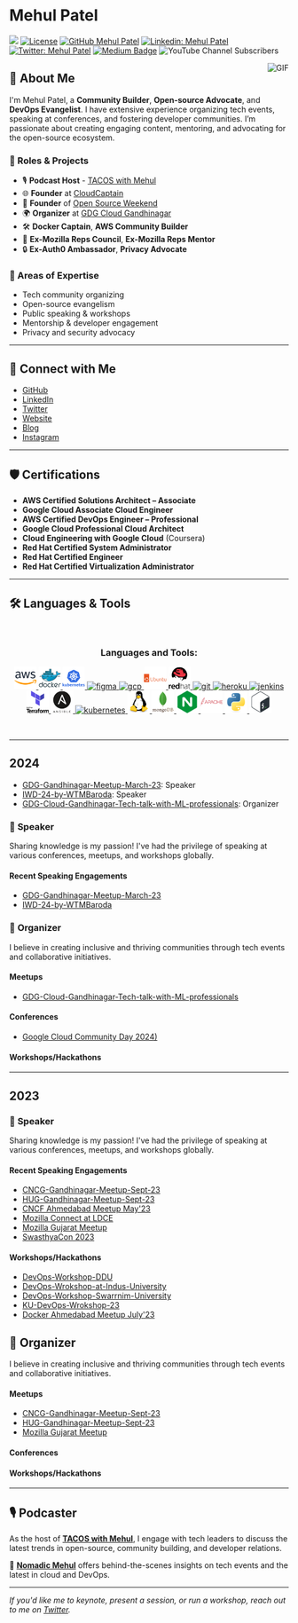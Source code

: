 # **Mehul Patel**

[![](https://img.shields.io/badge/Mehul-Patel-brightgreen.svg?colorB=00ff00)](https://www.nomadicmehul.com)
[![License](https://img.shields.io/badge/License-Apache%202.0-blue.svg)](https://opensource.org/licenses/Apache-2.0)
[![GitHub Mehul Patel](https://img.shields.io/github/followers/nomadicmehul?label=follow&style=social)](https://github.com/nomadicmehul)
[![Linkedin: Mehul Patel](https://img.shields.io/badge/-Mehul%20Patel-blue?style=flat-square&logo=Linkedin&logoColor=white&link=https://www.linkedin.com/in/nomadicmehul/)](https://www.linkedin.com/in/nomadicmehul/)
[![Twitter: Mehul Patel](https://img.shields.io/twitter/follow/nomadicmehul?style=social)](https://twitter.com/nomadicmehul)
[![Medium Badge](https://img.shields.io/badge/-@Mehul%20Patel-black?style=flat-square&labelColor=000000&logo=Medium&link=https://medium.com/@nomadicmehul)](https://medium.com/@nomadicmehul)
![YouTube Channel Subscribers](https://img.shields.io/youtube/channel/subscribers/UCsbKUys6gsLn0lQbkIshIIQ)

<img align="right" alt="GIF" src="https://media.giphy.com/media/13HgwGsXF0aiGY/giphy.gif" />

## 👋 About Me
I'm Mehul Patel, a **Community Builder**, **Open-source Advocate**, and **DevOps Evangelist**. I have extensive experience organizing tech events, speaking at conferences, and fostering developer communities. I’m passionate about creating engaging content, mentoring, and advocating for the open-source ecosystem.

### **💼 Roles & Projects**
- 🎙️ **Podcast Host** - [TACOS with Mehul](https://www.youtube.com/playlist?list=PL7m7kHJFCVjXKK9jeyWwroPYsvNUaPqCH)
- 🌐 **Founder** at [CloudCaptain](https://github.com/nomadicmehul/CloudCaptain)
- 🔧 **Founder** of [Open Source Weekend](https://twitter.com/OSWeekend)
- 🌍 **Organizer** at [GDG Cloud Gandhinagar](https://gdg.community.dev/gdg-cloud-gandhinagar/)
- 🛠️ **Docker Captain**, **AWS Community Builder**
- 🦊 **Ex-Mozilla Reps Council**, **Ex-Mozilla Reps Mentor**
- 🔒 **Ex-Auth0 Ambassador**, **Privacy Advocate**

### **🎯 Areas of Expertise**
* Tech community organizing
* Open-source evangelism
* Public speaking & workshops
* Mentorship & developer engagement
* Privacy and security advocacy

---

## 🔗 **Connect with Me**
- [GitHub](https://github.com/nomadicmehul/)
- [LinkedIn](https://www.linkedin.com/in/nomadicmehul)
- [Twitter](https://twitter.com/nomadicmehul)
- [Website](http://www.nomadicmehul.com/)
- [Blog](https://medium.com/@nomadicmehul)
- [Instagram](https://www.instagram.com/nomadicmehul/)

---

## 🛡️ **Certifications**
- **AWS Certified Solutions Architect – Associate**
- **Google Cloud Associate Cloud Engineer**
- **AWS Certified DevOps Engineer – Professional**
- **Google Cloud Professional Cloud Architect**
- **Cloud Engineering with Google Cloud** (Coursera)
- **Red Hat Certified System Administrator**
- **Red Hat Certified Engineer**
- **Red Hat Certified Virtualization Administrator**

---

## 🛠️ **Languages & Tools**

<br>
<h3 align="center">Languages and Tools:</h3>
<p align="center"> <a href="https://aws.amazon.com" target="_blank" rel="noreferrer"> <img src="https://raw.githubusercontent.com/devicons/devicon/master/icons/amazonwebservices/amazonwebservices-original-wordmark.svg" alt="aws" width="40" height="40"/> </a> 
<a href="https://www.docker.com/" target="_blank" rel="noreferrer"> <img src="https://raw.githubusercontent.com/devicons/devicon/master/icons/docker/docker-original-wordmark.svg" alt="docker" width="40" height="40"/> </a> 
<a href="https://kubernetes.io/" target="_blank" rel="noreferrer"> <img src="https://raw.githubusercontent.com/devicons/devicon/1119b9f84c0290e0f0b38982099a2bd027a48bf1/icons/kubernetes/kubernetes-plain-wordmark.svg" alt="kubernetes" width="40" height="40"/> </a> 
<a href="https://www.figma.com/" target="_blank" rel="noreferrer"><img src="https://www.vectorlogo.zone/logos/figma/figma-icon.svg" alt="figma" width="40" height="40"/> 
</a> <a href="https://cloud.google.com" target="_blank" rel="noreferrer"> <img src="https://www.vectorlogo.zone/logos/google_cloud/google_cloud-icon.svg" alt="gcp" width="40" height="40"/> </a> 
</a>
<a href="https://ubuntu.com" target="_blank" rel="noreferrer"> <img src="https://raw.githubusercontent.com/devicons/devicon/1119b9f84c0290e0f0b38982099a2bd027a48bf1/icons/ubuntu/ubuntu-plain-wordmark.svg" alt="ubuntu" width="40" height="40"/> </a> 
<a href="https://www.redhat.com/en/" target="_blank" rel="noreferrer"> <img src="https://raw.githubusercontent.com/devicons/devicon/1119b9f84c0290e0f0b38982099a2bd027a48bf1/icons/redhat/redhat-original-wordmark.svg" alt="redhat" width="40" height="40"/> </a> 
<a href="https://git-scm.com/" target="_blank" rel="noreferrer"> <img src="https://www.vectorlogo.zone/logos/git-scm/git-scm-icon.svg" alt="git" width="40" height="40"/> </a> 
<a href="https://heroku.com" target="_blank" rel="noreferrer"> <img src="https://www.vectorlogo.zone/logos/heroku/heroku-icon.svg" alt="heroku" width="40" height="40"/> </a> 
<a href="https://www.jenkins.io" target="_blank" rel="noreferrer"> <img src="https://www.vectorlogo.zone/logos/jenkins/jenkins-icon.svg" alt="jenkins" width="40" height="40"/> </a> 
<a href="https://www.terraform.io/" target="_blank" rel="noreferrer"> <img src="https://raw.githubusercontent.com/devicons/devicon/1119b9f84c0290e0f0b38982099a2bd027a48bf1/icons/terraform/terraform-original-wordmark.svg" alt="Terraform" width="40" height="40"/> </a> 
<a href="https://www.ansible.com/" target="_blank" rel="noreferrer"> <img src="https://raw.githubusercontent.com/devicons/devicon/1119b9f84c0290e0f0b38982099a2bd027a48bf1/icons/ansible/ansible-original-wordmark.svg" alt="ansible" width="40" height="40"/> </a> 
<a href="https://kubernetes.io" target="_blank" rel="noreferrer"> <img src="https://www.vectorlogo.zone/logos/kubernetes/kubernetes-icon.svg" alt="kubernetes" width="40" height="40"/> </a> 
<a href="https://www.linux.org/" target="_blank" rel="noreferrer"> <img src="https://raw.githubusercontent.com/devicons/devicon/master/icons/linux/linux-original.svg" alt="linux" width="40" height="40"/> </a> <a href="https://www.mongodb.com/" target="_blank" rel="noreferrer"> <img src="https://raw.githubusercontent.com/devicons/devicon/master/icons/mongodb/mongodb-original-wordmark.svg" alt="mongodb" width="40" height="40"/> </a> 
<a href="https://www.nginx.com" target="_blank" rel="noreferrer"> <img src="https://raw.githubusercontent.com/devicons/devicon/master/icons/nginx/nginx-original.svg" alt="nginx" width="40" height="40"/> </a> 
<a href="https://httpd.apache.org/git" target="_blank" rel="noreferrer"> <img src="https://raw.githubusercontent.com/devicons/devicon/1119b9f84c0290e0f0b38982099a2bd027a48bf1/icons/apache/apache-line-wordmark.svg" alt="apache" width="40" height="40"/> </a> 
<a href="https://www.python.org" target="_blank" rel="noreferrer"> <img src="https://raw.githubusercontent.com/devicons/devicon/master/icons/python/python-original.svg" alt="python" width="40" height="40"/> </a>
<a href="https://www.gnu.org/software/bash/" target="_blank" rel="noreferrer"> <img src="https://raw.githubusercontent.com/devicons/devicon/1119b9f84c0290e0f0b38982099a2bd027a48bf1/icons/bash/bash-original.svg" alt="Bash" width="40" height="40"/> </a> </p>

</br>


---

## **2024** 

* [GDG-Gandhinagar-Meetup-March-23](https://github.com/nomadicmehul/GDG-Gandhinagar-Meetup-March-24): Speaker
* [IWD-24-by-WTMBaroda](https://github.com/nomadicmehul/IWD-24-by-WTMBaroda): Speaker
* [GDG-Cloud-Gandhinagar-Tech-talk-with-ML-professionals](https://github.com/nomadicmehul/GDG-Cloud-Gandhinagar-Tech-talk-with-ML-professionals): Organizer

### 🎤 **Speaker**  
Sharing knowledge is my passion! I've had the privilege of speaking at various conferences, meetups, and workshops globally.  

#### **Recent Speaking Engagements**  

- [GDG-Gandhinagar-Meetup-March-23](https://github.com/nomadicmehul/GDG-Gandhinagar-Meetup-March-24)
- [IWD-24-by-WTMBaroda](https://github.com/nomadicmehul/IWD-24-by-WTMBaroda)

### 📢 **Organizer** 
I believe in creating inclusive and thriving communities through tech events and collaborative initiatives.  

#### **Meetups**  

- [GDG-Cloud-Gandhinagar-Tech-talk-with-ML-professionals](https://github.com/nomadicmehul/GDG-Cloud-Gandhinagar-Tech-talk-with-ML-professionals)

#### **Conferences**  

- [Google Cloud Community Day 2024)](https://github.com/oscfcommunity/GCCD2024)

#### **Workshops/Hackathons**  


 ---

## **2023**  


### 🎤 **Speaker**  
Sharing knowledge is my passion! I've had the privilege of speaking at various conferences, meetups, and workshops globally.  

#### **Recent Speaking Engagements** 

- [CNCG-Gandhinagar-Meetup-Sept-23](https://github.com/nomadicmehul/CNCG-Gandhinagar-Meetup-Sept-23)
- [HUG-Gandhinagar-Meetup-Sept-23](https://github.com/nomadicmehul/HUG-Gandhinagar-Meetup-Sept-23)
- [CNCF Ahmedabad Meetup May'23](https://github.com/nomadicmehul/CNCF-Ahm-Meetup-May-23)
- [Mozilla Connect at LDCE ](https://www.linkedin.com/feed/update/urn:li:activity:7059404168096063491/)
- [Mozilla Gujarat Meetup](https://community.mozilla.org/en/events/mozilla-gujarat-reborn/)
- [SwasthyaCon 2023](https://github.com/nomadicmehul/SwasthyaCon-2023)

#### **Workshops/Hackathons**  

- [DevOps-Workshop-DDU](https://github.com/nomadicmehul/DevOps-Workshop-DDU)
- [DevOps-Wrokshop-at-Indus-University](https://github.com/nomadicmehul/DevOps-Wrokshop-at-Indus-University)
- [DevOps-Workshop-Swarrnim-University](https://github.com/nomadicmehul/DevOps-Workshop-Swarrnim-University)
- [KU-DevOps-Wrokshop-23](https://github.com/nomadicmehul/KU-DevOps-Wrokshop-23)
- [Docker Ahmedabad Meetup July'23](https://github.com/nomadicmehul/Docker-Ahmedabad-July-23)

## 📢 **Organizer**  
I believe in creating inclusive and thriving communities through tech events and collaborative initiatives.  
#### **Meetups**  

- [CNCG-Gandhinagar-Meetup-Sept-23](https://github.com/nomadicmehul/CNCG-Gandhinagar-Meetup-Sept-23)
- [HUG-Gandhinagar-Meetup-Sept-23](https://github.com/nomadicmehul/HUG-Gandhinagar-Meetup-Sept-23)
- [Mozilla Gujarat Meetup](https://community.mozilla.org/en/events/mozilla-gujarat-reborn/)

#### **Conferences**  
 

#### **Workshops/Hackathons**  

---  

## 🎙️ **Podcaster**  
As the host of **[TACOS with Mehul](https://www.youtube.com/playlist?list=PL7m7kHJFCVjXKK9jeyWwroPYsvNUaPqCH)**, I engage with tech leaders to discuss the latest trends in open-source, community building, and developer relations.  

🎥 **[Nomadic Mehul](https://www.youtube.com/channel/UCsbKUys6gsLn0lQbkIshIIQ)** offers behind-the-scenes insights on tech events and the latest in cloud and DevOps.  

---

_If you'd like me to keynote, present a session, or run a workshop, reach out to me on [Twitter](https://twitter.com/nomadicmehul)._
